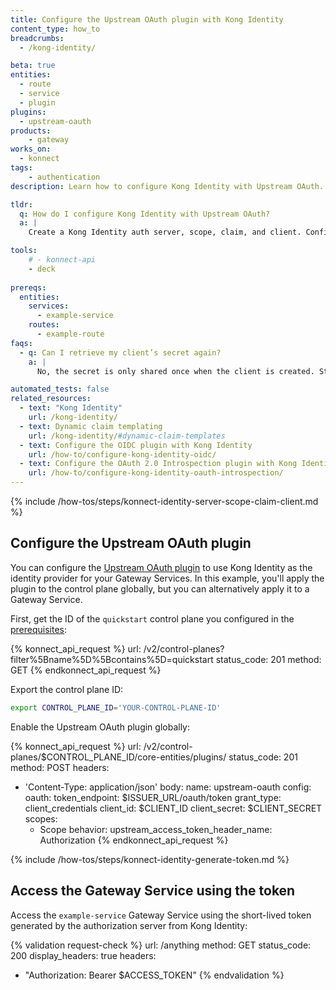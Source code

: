 ```yaml
---
title: Configure the Upstream OAuth plugin with Kong Identity
content_type: how_to
breadcrumbs:
  - /kong-identity/

beta: true
entities:
  - route
  - service
  - plugin
plugins:
  - upstream-oauth
products:
    - gateway
works_on:
  - konnect
tags:
    - authentication
description: Learn how to configure Kong Identity with Upstream OAuth.

tldr: 
  q: How do I configure Kong Identity with Upstream OAuth?
  a: | 
    Create a Kong Identity auth server, scope, claim, and client. Configure the Upstream OAuth plugin with your token endpoint, client ID, client secret, and scope. Generate a client token by sending a POST request to `$ISSUER_URL/oauth/token` and use the access token in a header when you send a request to a protected Gateway Service.

tools:
    # - konnect-api
    - deck
  
prereqs: 
  entities:
    services:
      - example-service
    routes:
      - example-route
faqs:
  - q: Can I retrieve my client’s secret again?
    a: |
      No, the secret is only shared once when the client is created. Store it securely.

automated_tests: false
related_resources:
  - text: "Kong Identity"
    url: /kong-identity/
  - text: Dynamic claim templating
    url: /kong-identity/#dynamic-claim-templates
  - text: Configure the OIDC plugin with Kong Identity
    url: /how-to/configure-kong-identity-oidc/
  - text: Configure the OAuth 2.0 Introspection plugin with Kong Identity
    url: /how-to/configure-kong-identity-oauth-introspection/
---
```


{% include /how-tos/steps/konnect-identity-server-scope-claim-client.md %}

## Configure the Upstream OAuth plugin

You can configure the [Upstream OAuth plugin](/plugins/upstream-oauth/) to use Kong Identity as the identity provider for your Gateway Services. In this example, you'll apply the plugin to the control plane globally, but you can alternatively apply it to a Gateway Service.

First, get the ID of the `quickstart` control plane you configured in the [prerequisites](#kong-konnect):

<!--vale off-->
{% konnect_api_request %}
url: /v2/control-planes?filter%5Bname%5D%5Bcontains%5D=quickstart
status_code: 201
method: GET
{% endkonnect_api_request %}
<!--vale on-->

Export the control plane ID:
```sh
export CONTROL_PLANE_ID='YOUR-CONTROL-PLANE-ID'
```

Enable the Upstream OAuth plugin globally:
<!--vale off-->
{% konnect_api_request %}
url: /v2/control-planes/$CONTROL_PLANE_ID/core-entities/plugins/
status_code: 201
method: POST
headers:
  - 'Content-Type: application/json'
body:
  name: upstream-oauth
  config:
    oauth:
      token_endpoint: $ISSUER_URL/oauth/token
      grant_type: client_credentials
      client_id: $CLIENT_ID
      client_secret: $CLIENT_SECRET
      scopes:
      - Scope
    behavior:
      upstream_access_token_header_name: Authorization
{% endkonnect_api_request %}
<!--vale on-->

{% include /how-tos/steps/konnect-identity-generate-token.md %}

## Access the Gateway Service using the token 
Access the `example-service` Gateway Service using the short-lived token generated by the authorization server from Kong Identity:

{% validation request-check %}
url: /anything
method: GET
status_code: 200
display_headers: true
headers:
  - "Authorization: Bearer $ACCESS_TOKEN"
{% endvalidation %}


